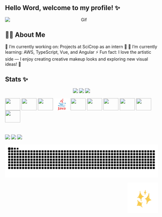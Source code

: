 ## Hello Word, welcome to my profile! ✨

<div  style="display: flex" align="center" >
<img src="bfd4bb1d9c46275debde227178855ab7.gif" alt="Gif" width="650px"  >
</div>


## 👩‍💻 About Me

🔭  I’m currently working on: Projects at SciCrop as an intern 🌱
🌱 I’m currently learning: AWS, TypeScript, Vue, and Angular
⚡ Fun fact: I love the artistic side — I enjoy creating creative makeup looks and exploring new visual ideas! 🎨


## Stats ✨

<div align="center">

  ![](https://github-readme-stats.vercel.app/api?username=MaryChriss&theme=radical&hide_border=false&include_all_commits=false&count_private=false)
  ![](https://nirzak-streak-stats.vercel.app/?user=MaryChriss&theme=radical&hide_border=false)
  ![](https://github-readme-stats.vercel.app/api/top-langs/?username=MaryChriss&theme=radical&hide_border=false&include_all_commits=false&count_private=false&layout=compact)

</div>


<div style="display: inline-block" >
  <img align="center" height="40" width="50" src="https://cdn.jsdelivr.net/gh/devicons/devicon@latest/icons/react/react-original.svg" />
  <img align="center" height="40" width="50" src="https://cdn.jsdelivr.net/gh/devicons/devicon@latest/icons/typescript/typescript-original.svg" />
  <img align="center" height="40" width="50" src="https://cdn.jsdelivr.net/gh/devicons/devicon@latest/icons/sass/sass-original.svg" />
  <img align="center" height="40" width="50" src="https://raw.githubusercontent.com/devicons/devicon/master/icons/java/java-original-wordmark.svg"> 
  <img align="center" height="40" width="50" src="https://cdn.jsdelivr.net/gh/devicons/devicon@latest/icons/figma/figma-original.svg" />
  <img align="center" height="40" width="50" src="https://cdn.jsdelivr.net/gh/devicons/devicon@latest/icons/git/git-original.svg" />
  <img align="center" height="40" width="50" src="https://cdn.jsdelivr.net/gh/devicons/devicon@latest/icons/sqldeveloper/sqldeveloper-original.svg" />
  <img align="center" height="40" width="50" src="https://cdn.jsdelivr.net/gh/devicons/devicon@latest/icons/nextjs/nextjs-original.svg" />
   <img align="center" height="40" width="50" src="https://cdn.jsdelivr.net/gh/devicons/devicon@latest/icons/vuejs/vuejs-original.svg" />
   <img  align="center" height="40" width="50" src="https://cdn.jsdelivr.net/gh/devicons/devicon@latest/icons/tailwindcss/tailwindcss-original.svg" />
          
          
          
          
</div>


#


<div> 
  <a href="https://www.instagram.com/mariana_christina_/" target="_blank"><img src="https://img.shields.io/badge/-Instagram-%23E4405F?style=for-the-badge&logo=instagram&logoColor=white&color=e36eb2" target="_blank"></a>
  <a href = "mailto:mariana.chris.cmf@gmail.com"><img src="https://img.shields.io/badge/-Gmail-%23333?style=for-the-badge&logo=gmail&logoColor=white&color=e36eb2" target="_blank"></a>
  <a href="https://www.linkedin.com/in/mariana-fernandes-92690425a/" target="_blank"><img src="https://img.shields.io/badge/-LinkedIn-%230077B5?style=for-the-badge&logo=linkedin&logoColor=white&color=e36eb2" target="_blank"></a> 
  
</div>

![snake gif](https://github.com/MaryChriss/MaryChriss/blob/output/github-snake-dark.svg)

<div>
   <img align="right" src="0c2885eeddccd12beee617c5bc4109b7.gif" height=100px/>
</div>


